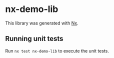 # nx-demo-lib

This library was generated with [Nx](https://nx.dev).

## Running unit tests

Run `nx test nx-demo-lib` to execute the unit tests.
